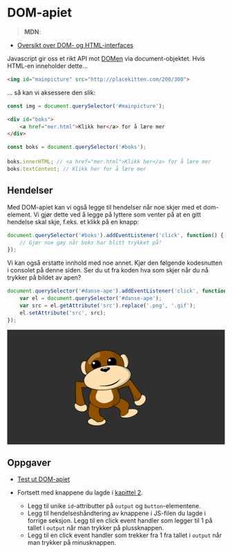# DOM-apiet

> **MDN**:
* [Oversikt over DOM- og HTML-interfaces](https://developer.mozilla.org/en-US/docs/Web/API/Document_Object_Model)

Javascript gir oss et rikt API mot [DOMen](/02-html/07-dom.md) via document-objektet.
Hvis HTML-en inneholder dette...
```html
<img id="mainpicture" src="http://placekitten.com/200/300">
```
... så kan vi aksessere den slik:

```js
const img = document.querySelector('#mainpicture');
```

```html
<div id="boks">
    <a href="mer.html">Klikk her</a> for å lære mer
</div>
```

```javascript
const boks = document.querySelector('#boks');

boks.innerHTML; // <a href="mer.html">Klikk her</a> for å lære mer
boks.textContent; // Klikk her for å lære mer
```

## Hendelser
Med DOM-apiet kan vi også legge til hendelser når noe skjer med et dom-element.
Vi gjør dette ved å legge på lyttere som venter på at en gitt hendelse skal skje, f.eks. et klikk på en knapp:

```js
document.querySelector('#boks').addEventListener('click', function() {
    // Gjør noe gøy når boks har blitt trykket på!
});
```

Vi kan også erstatte innhold med noe annet. Kjør den følgende kodesnutten i consolet på denne siden. Ser du ut fra koden hva som skjer når du nå trykker på bildet av apen?
```javascript
document.querySelector('#danse-ape').addEventListener('click', function() {
    var el = document.querySelector('#danse-ape');
    var src = el.getAttribute('src').replace('.png', '.gif');
    el.setAttribute('src', src);
});
```

<div class="col" style="overflow: hidden;">
  <img id="danse-ape" src="../resources/danse-ape.png" style="
    display:block;
    margin:-100px auto 0;
    cursor:pointer;" />
</div>


## Oppgaver
* [Test ut DOM-apiet](http://jsbin.com/povoyoz/24/edit?js,console)

* Fortsett med knappene du lagde i [kapittel 2](/02-html/06-knapper).
  * Legg til unike `id`-attributter på `output` og `button`-elementene.
  * Legg til hendelseshåndtering av knappene i JS-filen du lagde i forrige seksjon. Legg til en click event handler som legger til 1 på tallet i `output` når man trykker på plussknappen.
  * Legg til en click event handler som trekker fra 1 fra tallet i `output` når man trykker på minusknappen.
